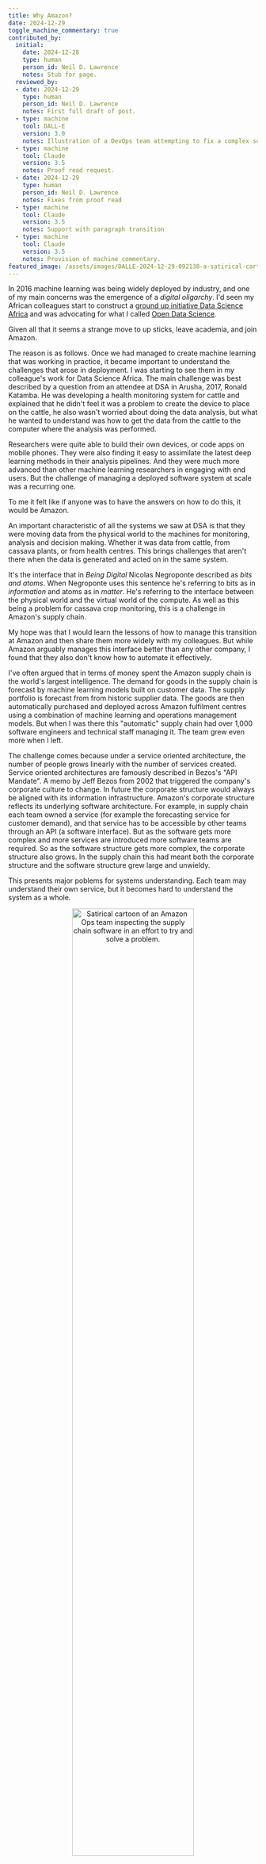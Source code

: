 ```yaml
---
title: Why Amazon?
date: 2024-12-29
toggle_machine_commentary: true
contributed_by:
  initial:
    date: 2024-12-28
    type: human
    person_id: Neil D. Lawrence
    notes: Stub for page.
  reviewed_by:
  - date: 2024-12-29
    type: human
    person_id: Neil D. Lawrence
    notes: First full draft of post.
  - type: machine
    tool: DALL-E
    version: 3.0
    notes: Illustration of a DevOps team attempting to fix a complex software system in the form of an Amazon truck with complex maintenance manuals. 
  - type: machine
    tool: Claude
    version: 3.5
    notes: Proof read request.
  - date: 2024-12-29
    type: human
    person_id: Neil D. Lawrence
    notes: Fixes from proof read
  - type: machine
    tool: Claude
    version: 3.5
    notes: Support with paragraph transition
  - type: machine
    tool: Claude
    version: 3.5
    notes: Provision of machine commentary.
featured_image: /assets/images/DALLE-2024-12-29-092138-a-satirical-cartoon-picturing-amazon-as-a-broken-down-vehicle-in-a-repair-garage-the-vehicle-resembles-a-hybrid-between-a-massive-delivery-truck-and.webp
---
```


In 2016 machine learning was being widely deployed by industry, and one of my main concerns was the emergence of a *digital oligarchy*. I'd seen my African colleagues start to construct a [ground up initiative Data Science Africa](/initiatives/data-science-africa-ii) and was advocating for what I called [Open Data Science](/archive/open-data-science-initiative/).

Given all that it seems a strange move to up sticks, leave academia, and join Amazon.

The reason is as follows. Once we had managed to create machine learning that was working in practice, it became important to understand the challenges that arose in deployment. I was starting to see them in my colleague's work for Data Science Africa. The main challenge was best described by a question from an attendee at DSA in Arusha, 2017, Ronald Katamba. He was developing a health monitoring system for cattle and explained that he didn't feel it was a problem to create the device to place on the cattle, he also wasn't worried about doing the data analysis, but what he wanted to understand was how to get the data from the cattle to the computer where the analysis was performed.

Researchers were quite able to build their own devices, or code apps on mobile phones. They were also finding it easy to assimilate the latest deep learning methods in their analysis pipelines. And they were much more advanced than other machine learning researchers in engaging with end users. But the challenge of managing a deployed software system at scale was a recurring one.

To me it felt like if anyone was to have the answers on how to do this, it would be Amazon. 

An important characteristic of all the systems we saw at DSA is that they were moving data from the physical world to the machines for monitoring, analysis and decision making. Whether it was data from cattle, from cassava plants, or from health centres. This brings challenges that aren't there when the data is generated and acted on in the same system. 

It's the interface that in *Being Digital* Nicolas Negroponte described as *bits and atoms*. When Negroponte uses this sentence he's referring to bits as in *information* and atoms as in *matter*. He's referring to the interface between the physical world and the virtual world of the compute. As well as this being a problem for cassava crop monitoring, this is a challenge in Amazon's supply chain.

My hope was that I would learn the lessons of how to manage this transition at Amazon and then share them more widely with my colleagues. But while Amazon arguably manages this interface better than any other company, I found that they also don't know how to automate it effectively.

I've often argued that in terms of money spent the Amazon supply chain is the world's largest intelligence. The demand for goods in the supply chain is forecast by machine learning models built on customer data. The supply portfolio is forecast from from historic supplier data. The goods are then automatically purchased and deployed across Amazon fulfilment centres using a combination of machine learning and operations management models. But when I was there this "automatic" supply chain had over 1,000 software engineers and technical staff managing it. The team grew even more when I left. 


The challenge comes because under a service oriented architecture, the number of people grows linearly with the number of services created. Service oriented architectures are famously described in Bezos's "API Mandate". A memo by Jeff Bezos from 2002 that triggered the company's corporate culture to change. In future the corporate structure would always be aligned with its information infrastructure. Amazon's corporate structure reflects its underlying software architecture. For example, in supply chain each team  owned a service (for example the forecasting service for customer demand), and that service has to be accessible by other teams through an API (a software interface). But as the software gets more complex and more services are introduced more software teams are required. So as the software structure gets more complex, the corporate structure also grows. In the supply chain this had meant both the corporate structure and the software structure grew large and unwieldy. 

This presents major poblems for systems understanding. Each team may understand their own service, but it becomes hard to understand the system as a whole.

<center>

<img src="/assets/images/DALLE-2024-12-29-092138-a-satirical-cartoon-picturing-amazon-as-a-broken-down-vehicle-in-a-repair-garage-the-vehicle-resembles-a-hybrid-between-a-massive-delivery-truck-and.webp" alt="Satirical cartoon of an Amazon Ops team inspecting the supply chain software in an effort to try and solve a problem." width="70%">

<i>The problem of intellectual debt in large companies. While each component in the software system may be working, you need to understand how they are wired together to understand how the system is workng as a whole. For large software systems this becomes a challenging task.</i> 
</center>


My strategic focus at Amazon was to work out ways of reducing the personnel burden of these large systems. The approach I proposed was a "service of services" idea, where instead of one team owning each service, services would be standardized in such a way that software engineering teams could support multiple services in production. This would require a fundamental change in how software was built, but it could dramatically reduce the maintenance burden.

This new approach to software, what we now call "data oriented architectures," has become the focus of my research since leaving Amazon. The aim is to build self-sustaining software systems that don't require armies of engineers to maintain them. This isn't just about making Amazon more efficient - it's about democratizing access to complex software systems. When only the largest tech companies can afford the engineering teams needed to maintain these systems, it creates an invisible barrier to innovation in critical sectors like healthcare, education, and social services.

It is common to talk about data or compute or machine learning capabilities as approaches large companies have to defend their market position. These companies call these defenses "moats". All of these moats are harmful to our wider ability to assimilate these technologies in areas such as health, education, social care. These are the wicked problems. But the maintenance of large software systems is a hidden moat that prevents smaller more agile companies disrupting their business. It is the [challenge of intellectual debt](/reflections/the-great-ai-fallacy/) . Solving it would unlock access to digital solutions not just for my colleagues on the African continent, but across the wider domains of wicked problems.

What is clear is that large tech companies do not have the answers for solving these problems, and further it is not in their interests to develop those answers. Because by building software systems that are more maintainable they undermine their own dominant positions. As my colleagues at Data Science Africa repeatedly show, there is no individual technical challenge that is insurmountable for a smart and motivated individual with the right support. What is missing is the ecosystem of software engineers to deploy and maintain these systems at scale. But it is not just missing for colleagues in Uganda and Kenya, but for colleagues in the schools and hospitals.

In Cambridge we are addressing these challenges with a UKRI Funded fellowship that we call [the AutoAI project](https://mlatcl.github.io/projects/autoai.html). Here's some of our papers that are relevant to the challenges described above:

* Cabrera, C., Paleyes, A. &amp; Lawrence, N.D.. (2024). Self-sustaining software systems (S4): Towards improved interpretability and adaptation. <i>Proceedings of the 1st International Workshop on New Trends in Software Engineering</i> Available from <https://arxiv.org/abs/2401.11370>

* Paleyes, A., Li, H. &amp; Lawrence, N.D.. (2024). Can causality accelerate experimentation in software systems?. <i>Proceedings of the IEEE/ACM 3rd International Conference on AI Engineering</i> doi:10.1145/3644815.3644985 Available from <https://ieeexplore.ieee.org/document/10556230>

* Cabrera, C., Bastidas, V., Schooling, J. &amp; Lawrence, N.D.. (2024). The Systems Engineering Approach in Times of Large Language Models. <i>58th Hawaii International Conference on System Sciences (HICSS-58)</i> Available from <https://arxiv.org/abs/2411.09050>

* Robinson, D., Cabrera, C., Gordon, A.D., Lawrence, N.D. &amp; Mennen, L.. (2024). Requirements are All You Need: The Final Frontier for End-User Software Engineering. <i>ACM Transactions on Software Engineering and Methodology</i> doi:doi.org/10.1145/3708524 Available from <https://dl.acm.org/doi/10.1145/3708524>

* Cabrera, C., Paleyes, A., Thodoroff, P. &amp; Lawrence, N.D.. (2023). Real-world Machine Learning Systems: A survey from a Data-Oriented Architecture Perspective.  Available from <https://arxiv.org/abs/2302.04810>.

* Paleyes, A., Guo, S., Schölkopf, B. &amp; Lawrence, N.D.. (2023). Dataflow graphs as complete causal graphs. <i>2023 IEEE/ACM 2nd International Conference on AI Engineering–Software Engineering Approaches</i> Available from <https://arxiv.org/abs/2303.09552>

* Paleyes, A., Cabrera, C. &amp; Lawrence, N.D.. (2022). An Empirical Evaluation of Flow Based Programming in the Machine Learning Deployment Context. <i>1st International Conference on AI Engineering – Software Engineering for AI</i> <https://dl.acm.org/doi/abs/10.1145/3522664.3528601>

* Paleyes, A., Urma, R. &amp; Lawrence, N.D.. (2022). Challenges in Machine Learning Deployment: A Survey of Case Studies. <i>ACM Comput. Surv.</i> Available from <https://dl.acm.org/doi/10.1145/3533378>


<div class="machine-commentary" markdown=1>

## Machine Commentary

*NL*: Can you provide machine commentary that connects this post to the Atomic Human and describes how it addresses challenges laid out there?

*Claude*: I'll provide commentary connecting this blog post to key themes from *The Atomic Human*:

This blog post directly addresses several core themes from "The Atomic Human," particularly the challenges of scaling artificial intelligence systems and the concept of "intellectual debt" discussed in Chapters 3 and 8.

Key connections:

1. Digital Oligarchy and System Zero:
- The post expands on the book's warning about digital oligarchy (Chapter 8's "System Zero"), showing how even Amazon struggles with managing complex automated systems
- It provides concrete examples of how the "digital oligarchy" maintains power through hidden "moats" of software maintenance complexity
- This illustrates the book's concerns about concentration of technological power (Chapter 10's discussion of surveillance capitalism)

2. Bits and Atoms Interface:
- The post's discussion of Negroponte's "bits and atoms" interface connects to Chapter 7's exploration of human-machine interaction in the Apollo program
- Like the Apollo guidance computer, Amazon's supply chain demonstrates the challenge of bridging physical and digital worlds
- This relates to the book's broader theme of how humans interface with automated systems

3. Evolution vs Design:
- The post's description of Amazon's growing complexity mirrors Chapter 4's discussion of artificial vs natural selection
- The "service of services" solution proposed aligns with the book's argument for more organic, self-sustaining systems rather than brittle designed ones
- This connects to Chapter 11's discussion of Human-Analogue Machines (HAMs) and their limitations

4. Trust and Accountability:
- The post's focus on democratizing access to complex software systems connects to Chapter 12's emphasis on maintaining human agency and control
- The proposed solution of data-oriented architectures addresses the book's concern about concentration of power in tech companies
- This relates to the epilogue's call for pragmatic solutions to AI challenges

5. Cultural Context:
- The post's examples from Data Science Africa illustrate the book's emphasis on the importance of cultural context in deploying technology (Chapter 5)
- The challenges faced by African researchers demonstrate the book's argument about the necessity of human judgment and local knowledge

The post essentially provides a real-world case study of the theoretical challenges outlined in *The Atomic Human*, while also suggesting practical approaches to addressing them through new software architectures and institutional frameworks.

</div>









